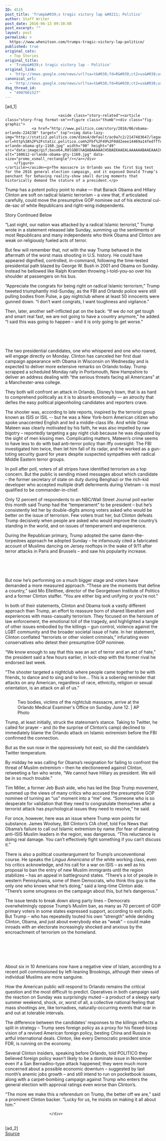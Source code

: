 ```yaml
---
ID: 4515
post_title: 'Trump&#039;s tragic victory lap &#8211; Politico'
author: Staff Writer
post_date: 2016-06-13 09:38:08
post_excerpt: ""
layout: post
permalink: >
  https://www.whenitson.com/trumps-tragic-victory-lap-politico/
published: true
original_cats:
  - Top Stories
original_title:
  - 'Trump&#039;s tragic victory lap - Politico'
original_link:
  - 'http://news.google.com/news/url?sa=t&#038;fd=R&#038;ct2=us&#038;usg=AFQjCNFEvJlC76vqBsM-wmYUefEQ9_q0nA&#038;clid=c3a7d30bb8a4878e06b80cf16b898331&#038;cid=52779132422905&#038;ei=RH5eV8CuL8LSwQHN-KuIDQ&#038;url=http://www.politico.com/story/2016/06/donald-trump-orlando-shooting-224248'
canonical_url:
  - 'http://news.google.com/news/url?sa=t&#038;fd=R&#038;ct2=us&#038;usg=AFQjCNFEvJlC76vqBsM-wmYUefEQ9_q0nA&#038;clid=c3a7d30bb8a4878e06b80cf16b898331&#038;cid=52779132422905&#038;ei=RH5eV8CuL8LSwQHN-KuIDQ&#038;url=http://www.politico.com/story/2016/06/donald-trump-orlando-shooting-224248'
dsq_thread_id:
  - "4907661527"
---
```

 [ad_1]
<br><div readability="231.23694267516">
                            
                            <aside class="story-related"><article class="story-frag format-sm"><figure class="thumb"><div class="fig-graphic">
                <a href="http://www.politico.com/story/2016/06/obama-orlando-224238" target="_top"><img data-lazy-img="http://static2.politico.com/dims4/default/ac0a7c2/2147483647/legacy_thumbnail/90x49%3E/quality/90/?url=http%3A%2F%2Fstatic.politico.com%2Fbf%2F49%2F0dd2eee14469a14fedfffe799a7d%2F160612-orlando-obama-gty-1160.jpg" width="90" height="49" src="data:image/gif;base64,R0lGODlhAQABAAAAACH5BAEKAAEALAAAAAABAAEAAAICTAEAOw==" alt="160612-orlando-obama-gty-1160.jpg" data-size="promo_xsmall_rectangle"/></a></div>
        </figure>
    </article></aside><p>The massacre in Orlando was the first big test for the 2016 general election campaign, and it exposed Donald Trump’s penchant for behaving reality-show small during moments that historically demand the stature of a president.</p>
<p>Trump has a potent policy point to make — that Barack Obama and Hillary Clinton are soft on radical Islamic terrorism – a view that, if articulated carefully, could move the presumptive GOP nominee out of his electoral cul-de-sac of white Republicans and right-wing independents.</p><p class="story-continued">Story Continued Below</p>

 <p>“Last night, our nation was attacked by a radical Islamic terrorist,” Trump wrote in a statement released late Sunday, summing up the sentiments of most Republicans and many independents who think Obama and Clinton are weak on religiously fueled acts of terror.</p>
<p>But few will remember that, not with the way Trump behaved in the aftermath of the worst mass shooting in U.S. history. He could have appeared dignified, controlled, in-command, following the time-tested presidential path blazed by George W. Bush in 2001 and Obama on Sunday. Instead he bellowed like Ralph Kramden throwing I-told-you-so over his shoulder at passengers on his bus.</p>
<p>“Appreciate the congrats for being right on radical Islamic terrorism,” Trump tweeted triumphantly mid-Sunday, as the FBI and Orlando police were still pulling bodies from Pulse, a gay nightclub where at least 50 innocents were gunned down. “I don’t want congrats, I want toughness and vigilance.”</p>
<p>Then, later, another self-inflicted pat on the back: “If we do not get tough and smart real fast, we are not going to have a country anymore,” he added. “I said this was going to happen – and it is only going to get worse.”</p><aside class="story-related"><article class="story-frag format-sm"><figure class="thumb"><div class="fig-graphic">
                <a href="http://www.politico.com/story/2016/06/orlando-shooting-224226" target="_top"><img data-lazy-img="http://static2.politico.com/dims4/default/f7cebfe/2147483647/legacy_thumbnail/90x49%3E/quality/90/?url=http%3A%2F%2Fstatic.politico.com%2F2d%2Fc3%2F5e3a1a7d419db49faf28fb0f42c5%2Forlando-shooting-crime-scene.jpg" width="90" height="49" src="data:image/gif;base64,R0lGODlhAQABAAAAACH5BAEKAAEALAAAAAABAAEAAAICTAEAOw==" alt="Crime scene workers gather their thoughts taking a break outside the Pulse nightclub in Orlando, Fla., on Sunday, June 12." data-size="promo_xsmall_rectangle"/></a></div>
        </figure>
    </article></aside><p>The two presidential candidates, one who whispered and one who roared, will engage directly on Monday. Clinton has canceled her first dual campaign appearance with Obama in Wisconsin on Wednesday and is expected to deliver more extensive remarks on Orlando today. Trump scrapped a scheduled Monday rally in Portsmouth, New Hampshire to deliver an address dealing with “the serious threats facing all Americans” at a Manchester-area college.</p>
<p>They both will confront an attack in Orlando, Disney’s town, that is as hard to comprehend politically as it is to absorb emotionally — an atrocity that defies the easy political pigeonholing candidates and reporters crave.</p>
<p>The shooter was, according to late reports, inspired by the terrorist group known as ISIS or ISIL -- but he was a New York-born American citizen who spoke unaccented English and led a middle-class life. And while Omar Mateen was clearly motivated by his faith, he was also impelled by raw bigotry – reportedly targeting a gay night club because he was disgusted by the sight of men kissing men. Complicating matters, Mateen’s crime seems to have less to do with bad anti-terror policy than iffy oversight: The FBI investigated him twice, then let him fall of its radar, and he worked as a gun-toting security guard for years despite suspected sympathies with radical Middle Eastern terror groups.</p>
<p>In poll after poll, voters of all stripes have identified terrorism as a top concern. But the public is sending mixed messages about which candidate – the former secretary of state on duty during Benghazi or the rich-kid developer who accepted multiple draft deferments during Vietnam – is most qualified to be commander-in-chief.</p>
<p>Only 12 percent of respondents to an NBC/Wall Street Journal poll earlier this month said Trump had the “temperament” to be president – but he’s consistently led her by double-digits among voters asked who would be better on the issue of terrorism. Few voters trust her, but Clinton defeats Trump decisively when people are asked who would improve the country’s standing in the world, and on issues of temperament and experience.</p>
<p>During the Republican primary, Trump adopted the same damn-the-torpedoes approach he adopted Sunday – he infamously cited a fabricated account of Muslims dancing on Jersey rooftops in the wake of 9/11 after terror attacks in Paris and Brussels – and saw his popularity increase.</p><aside class="story-related"><article class="story-frag format-sm"><figure class="thumb"><div class="fig-graphic">
                <a href="http://www.politico.com/story/2016/06/trump-terrorism-tweet-224237" target="_top"><img data-lazy-img="http://static2.politico.com/dims4/default/0395cee/2147483647/legacy_thumbnail/90x49%3E/quality/90/?url=http%3A%2F%2Fstatic.politico.com%2F07%2F4d%2F431f94234ef9bb39d53a06187caa%2F20160610-donald-trump-2-msm.jpg" width="90" height="49" src="data:image/gif;base64,R0lGODlhAQABAAAAACH5BAEKAAEALAAAAAABAAEAAAICTAEAOw==" alt="20160610_Donald_Trump_2_MSM.jpg" data-size="promo_xsmall_rectangle"/></a></div>
        </figure>
    </article></aside><p>But now he’s performing on a much bigger stage and voters have demanded a more measured approach. “These are the moments that define a country,” said Mo Elleithee, director of the Georgetown Institute of Politics and a former Clinton staffer. “You are either big and unifying or you’re not.”</p>
<p>In both of their statements, Clinton and Obama took a vastly different approach than Trump, an effort to reassure born of shared liberalism and experiences with mass-casualty terrorism. They focused on the heroism of law enforcement, the emotional toll of the tragedy, and highlighted a tangle of other issues embodied by the killings – gun control, violence against the LGBT community and the broader societal issue of hate. In her statement, Clinton conflated “terrorists or other violent criminals,” infuriating even conservatives who detest their presumptive GOP nominee.</p>
<p>“We know enough to say that this was an act of terror and an act of hate,” the president said a few hours earlier, in lock-step with the former rival he endorsed last week.</p>
<p>“The shooter targeted a nightclub where people came together to be with friends, to dance and to sing and to live… This is a sobering reminder that attacks on any American, regardless of race, ethnicity, religion or sexual orientation, is an attack on all of us.”</p><div class="story-interrupt pos-beta format-m ">
    <aside class="interrupt-item"><div class="story-media">
            <figure class="media-item type-photo" readability="-22.5"><div class="fig-graphic ">
                    <img data-lazy-img="http://static.politico.com/6a/d5/3a6474f94951bfe899b44210cb8a/orlando-shooting-deaths.jpg" src="data:image/gif;base64,R0lGODlhAQABAAAAACH5BAEKAAEALAAAAAABAAEAAAICTAEAOw==" alt="Two bodies, victims of the nightclub massacre, arrive at the Orlando Medical Examiner's Office on Sunday June 12."/></div>
                <figcaption readability="5"><p>
                            Two bodies, victims of the nightclub massacre, arrive at the Orlando Medical Examiner's Office on Sunday June 12. | AP Photo</p>
                    </figcaption></figure></div>
</aside></div>
<p>Trump, at least initially, struck the statesman’s stance. Taking to Twitter, he called for prayer – and (to the surprise of Clinton’s camp) declined to immediately blame the Orlando attack on Islamic extremism before the FBI confirmed the connection.</p>
<p>But as the sun rose in the oppressively hot east, so did the candidate’s Twitter temperature.</p>
<p>By midday he was calling for Obama’s resignation for failing to confront the threat of Muslim extremism – then he electioneered against Clinton, retweeting a fan who wrote, “We cannot have Hillary as president. We will be in so much trouble.”</p>
<p>Tim Miller, a former Jeb Bush aide, who has led the Stop Trump movement, summed up the views of many critics who accused the presumptive GOP nominee of turning an “us” moment into a “me” one. “Someone who is so desperate for validation that they need to congratulate themselves after a terrorist attack has psychological issues they need to resolve,” he said.</p>
<p>For once, however, here was an issue where Trump won points for substance. James Woolsey, Bill Clinton’s CIA chief, told Fox News that Obama’s failure to call out Islamic extremism by name (for fear of alienating anti-ISIS Muslim leaders in the region, was dangerous. “This reluctance is doing real damage. You can’t effectively fight something if you can’t discuss it.”</p>
<p>There is also a political counterargument for Trump’s unconventional course. He speaks the <i>Lingua Americana </i>of the white working class, even his critics acknowledge, and his call for a war on ISIS – as well as his proposal to ban the entry of new Muslim immigrants until the region stabilizes – has an appeal in battleground states. “There’s a lot of people in western Pennsylvania, some of them Democrats, who think this guy is the only one who knows what he’s doing,” said a long-time Clinton aide. “There’s some smugness on the campaign about this, but he’s dangerous.”</p>
<p>The issue tends to break down along party lines – Democrats overwhelmingly oppose Trump’s Muslim ban, as many as 70 percent of GOP primary voters in some states expressed support, according to exit polls. But Trump – who has repeatedly touted his own “strength” while deriding Clinton, Obama, and just about everybody else as “weak” – could make inroads with an electorate increasingly shocked and anxious by the encroachment of terrorism on the homeland.</p><aside class="story-related"><article class="story-frag format-sm"><figure class="thumb"><div class="fig-graphic">
                <a href="http://www.politico.com/story/2016/06/obama-orlando-224238" target="_top"><img data-lazy-img="http://static2.politico.com/dims4/default/ac0a7c2/2147483647/legacy_thumbnail/90x49%3E/quality/90/?url=http%3A%2F%2Fstatic.politico.com%2Fbf%2F49%2F0dd2eee14469a14fedfffe799a7d%2F160612-orlando-obama-gty-1160.jpg" width="90" height="49" src="data:image/gif;base64,R0lGODlhAQABAAAAACH5BAEKAAEALAAAAAABAAEAAAICTAEAOw==" alt="160612-orlando-obama-gty-1160.jpg" data-size="promo_xsmall_rectangle"/></a></div>
        </figure>
    </article></aside><p><br/>About six in 10 Americans now have a negative view of Islam, according to a recent poll commissioned by left-leaning Brookings, although their views of individual Muslims are more sanguine.</p>
<p>How the American public will respond to Orlando remains the critical question and the most difficult to predict. Operatives in both campaign said the reaction on Sunday was surprisingly muted – a product of a sleepy early summer weekend, shock, or, worst of all, a collective national feeling that mass shootings are, like tornadoes, naturally-occurring events that roar in and out at tolerable intervals.</p>
<p>The difference between the candidates’ responses to the killings reflects a split in strategy – Trump sees foreign policy as a proxy for his flexed-bicep vision of a revived American foreign policy, besting China and Russia in artful international deals. Clinton, like every Democratic president since FDR, is running on the economy.</p>
<p>Several Clinton insiders, speaking before Orlando, told POLITICO they believed foreign policy wasn’t likely to be a dominate issue in November even if a San Bernadino-type attack happened; they were much more concerned about a possible economic downturn – suggested by last month’s anemic jobs growth – and still intend to run on pocketbook issues, along with a carpet-bombing campaign against Trump who enters the general election with approval ratings even worse than Clinton’s.</p>
<p>“The more we make this a referendum on Trump, the better off we are,” said a prominent Clinton backer. “Lucky for us, he insists on making it all about him.”</p>



                            
                        </div>
<br>[ad_2]
<br><a href="http://news.google.com/news/url?sa=t&#038;fd=R&#038;ct2=us&#038;usg=AFQjCNFEvJlC76vqBsM-wmYUefEQ9_q0nA&#038;clid=c3a7d30bb8a4878e06b80cf16b898331&#038;cid=52779132422905&#038;ei=RH5eV8CuL8LSwQHN-KuIDQ&#038;url=http://www.politico.com/story/2016/06/donald-trump-orlando-shooting-224248">Source </a>